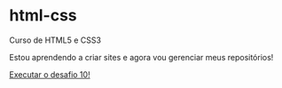 # html-css
 Curso de HTML5 e CSS3

 Estou aprendendo a criar sites e agora vou gerenciar meus repositórios!

<a href= "https://andreynaandrade.github.io/html-css/desafio10/android.html"> Executar o desafio 10!</a>